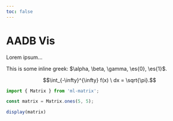 ```yaml
---
toc: false
---
```


<div style="display:none">
$$
\newcommand{\es}[1]{\mathbf{e}_{#1}}
$$
</div>

# AADB Vis

Lorem ipsum...

This is some inline greek: $\alpha, \beta, \gamma, \es{0}, \es{1}$.

$$\int_{-\infty}^{\infty} f(x) \ dx = \sqrt{\pi}.$$

```js
import { Matrix } from 'ml-matrix';

const matrix = Matrix.ones(5, 5);

display(matrix)
```
